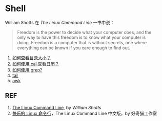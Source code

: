 # Shell

William Shotts 在 *The Linux Command Line* 一书中说：

> Freedom is the power to decide what your computer does, and the only way to have this freedom is to know what your computer is doing. Freedom is a computer that is without secrets, one where everything can be known if you care enough to find out.

1. [如何查看目录大小？](./shell_disk-usage.md)
1. [如何使用 cal 查看日历？](./cal.md)
1. [如何使用 grep?](./grep.md)
1. [tail](./tail.md)
1. [awk](./awk.md)

## REF

1. [The Linux Command Line](http://www.linuxcommand.org/tlcl.php/), by *William Shotts*
1. [快乐的 Linux 命令行](http://billie66.github.io/TLCL/)，The Linux Command Line 中文版，by 好奇猫工作室
